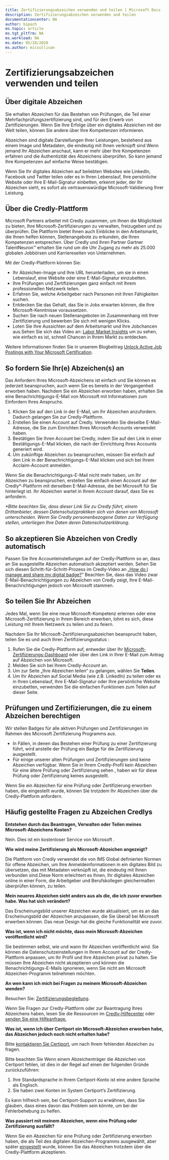 ```yaml
---
title: Zertifizierungsabzeichen verwenden und teilen | Microsoft Docs
description: Zertifizierungsabzeichen verwenden und teilen
documentationcenter: NA 
author: bipach
ms.topic: article
ms.tgt_pltfrm: NA
ms.workload: NA
ms.date: 05/28/2020
ms.author: micsullivan
---
```

# Zertifizierungsabzeichen verwenden und teilen

## Über digitale Abzeichen

Sie erhalten Abzeichen für das Bestehen von Prüfungen, die Teil einer Mehrfachprüfungszertifizierung sind, und für den Erwerb von Zertifizierungen. Wenn Sie Ihre Erfolge über ein digitales Abzeichen mit der Welt teilen, können Sie andere über Ihre Kompetenzen informieren.

Abzeichen sind digitale Darstellungen Ihrer Leistungen, bestehend aus einem Image und Metadaten, die eindeutig mit Ihnen verknüpft sind Wenn jemand Ihr Abzeichen anschaut, kann er mehr über Ihre Kompetenzen erfahren und die Authentizität des Abzeichens überprüfen. So kann jemand Ihre Kompetenzen auf einfache Weise bestätigen.

Wenn Sie Ihr digitales Abzeichen auf beliebten Websites wie LinkedIn, Facebook und Twitter teilen oder es in Ihren Lebenslauf, Ihre persönliche Website oder Ihre E-Mail-Signatur einbetten, erkennt jeder, der Ihr Abzeichen sieht, es sofort als vertrauenswürdige Microsoft-Validierung Ihrer Leistung.

## Über die Credly-Plattform

Microsoft Partners arbeitet mit Credly zusammen, um Ihnen die Möglichkeit zu bieten, Ihre Microsoft-Zertifizierungen zu verwalten, freizugeben und zu überprüfen. Die Plattform bietet Ihnen auch Einblicke in den Arbeitsmarkt, die Ihnen helfen können, Stellenangebote zu erkunden, die Ihren Kompetenzen entsprechen. Über Credly und ihren Partner Gartner TalentNeuron™ erhalten Sie rund um die Uhr Zugang zu mehr als 25.000 globalen Jobbörsen und Karriereseiten von Unternehmen.

Mit der Credly-Plattform können Sie:
- Ihr Abzeichen-Image und Ihre URL herunterladen, um sie in einen Lebenslauf, eine Website oder eine E-Mail-Signatur einzubetten.
- Ihre Prüfungen und Zertifizierungen ganz einfach mit Ihrem professionellen Netzwerk teilen.
- Erfahren Sie, welche Arbeitgeber nach Personen mit Ihren Fähigkeiten suchen.
- Entdecken Sie das Gehalt, das Sie in Jobs erwarten können, die Ihre Microsoft-Kenntnisse voraussetzen.
- Suchen Sie nach neuen Stellenangeboten im Zusammenhang mit Ihrer Zertifizierung und bewerben Sie sich mit wenigen Klicks.
- Loten Sie Ihre Aussichten auf dem Arbeitsmarkt und Ihre Jobchancen aus.Sehen Sie sich das Video an: [Labor Market Insights](https://support.credly.com/hc/en-us/articles/360041974091-Video-What-labor-market-insights-are-available-with-my-badge) um zu sehen, wie einfach es ist, schnell Chancen in Ihrem Markt zu entdecken.

Weitere Informationen finden Sie in unserem Blogbeitrag [Unlock Active Job Postings with Your Microsoft Certification](/learn/certifications/posts/unlock-active-job-postings-with-your-microsoft-certification).

## So fordern Sie Ihr(e) Abzeichen(s) an

Das Anfordern Ihres Microsoft-Abzeichens ist einfach und Sie können es jederzeit beanspruchen, auch wenn Sie es bereits in der Vergangenheit erworben haben. Nachdem Sie ein Abzeichen erworben haben, erhalten Sie eine Benachrichtigungs-E-Mail von Microsoft mit Informationen zum Einfordern Ihres Anspruchs.

1. Klicken Sie auf den Link in der E-Mail, um Ihr Abzeichen anzufordern. Dadurch gelangen Sie zur Credly-Plattform.
2. Erstellen Sie einen Account auf Credly. Verwenden Sie dieselbe E-Mail-Adresse, die Sie zum Einrichten Ihres Microsoft-Accounts verwendet haben.
3. Bestätigen Sie Ihren Account bei Credly, indem Sie auf den Link in einer Bestätigungs-E-Mail klicken, die nach der Einrichtung Ihres Accounts generiert wird.
4. Um zukünftige Abzeichen zu beanspruchen, müssen Sie einfach auf den Link in der Benachrichtigungs-E-Mail klicken und sich bei Ihrem Acclaim-Account anmelden.

Wenn Sie die Benachrichtigungs-E-Mail nicht mehr haben, um Ihr Abzeichen zu beanspruchen, erstellen Sie einfach einen Account auf der Credly*-Plattform mit derselben E-Mail-Adresse, die bei Microsoft für Sie hinterlegt ist. Ihr Abzeichen wartet in Ihrem Account darauf, dass Sie es anfordern.

_*Bitte beachten Sie, dass dieser Link Sie zu Credly führt, einem Drittanbieter, dessen Datenschutzpraktiken sich von denen von Microsoft unterscheiden. Wenn Sie Credly personenbezogene Daten zur Verfügung stellen, unterliegen Ihre Daten deren Datenschutzerklärung_.

## So akzeptieren Sie Abzeichen von Credly automatisch 

Passen Sie Ihre Accounteinstellungen auf der Credly-Plattform so an, dass an Sie ausgestellte Abzeichen automatisch akzeptiert werden. Sehen Sie sich diesen Schritt-für-Schritt-Prozess im Credly-Video an „[How do I manage and share my digital badge?](https://support.credly.com/hc/en-us/articles/360021222231-How-do-I-manage-and-share-my-digital-badge-)” Beachten Sie, dass das Video zwar E-Mail-Benachrichtigungen zu Abzeichen von Credly zeigt, Ihre E-Mail-Benachrichtigungen jedoch von Microsoft stammen.

## So teilen Sie Ihr Abzeichen

Jedes Mal, wenn Sie eine neue Microsoft-Kompetenz erlernen oder eine Microsoft-Zertifizierung in Ihrem Bereich erwerben, lohnt es sich, diese Leistung mit Ihrem Netzwerk zu teilen und zu feiern.

Nachdem Sie Ihr Microsoft-Zertifizierungsabzeichen beansprucht haben, teilen Sie es und auch Ihren Zertifizierungsstatus :

1. Rufen Sie die Credly-Plattform auf, entweder über Ihr [Microsoft-Zertifizierungs-Dashboard](https://aka.ms/certdashboard) oder über den Link in Ihrer E-Mail zum Antrag auf Abzeichen von Microsoft.
2. Melden Sie sich bei Ihrem Credly-Account an.
3. Um zur Seite „Ihre Abzeichen teilen“ zu gelangen, wählen Sie **Teilen**.
4. Um Ihr Abzeichen auf Social Media (wie z.B. LinkedIn) zu teilen oder es in Ihren Lebenslauf, Ihre E-Mail-Signatur oder Ihre persönliche Website einzubetten, verwenden Sie die einfachen Funktionen zum Teilen auf dieser Seite.

## Prüfungen und Zertifizierungen, die zu einem Abzeichen berechtigen

Wir stellen Badges für alle aktiven Prüfungen und Zertifizierungen im Rahmen des Microsoft Zertifizierung Programms aus.  

- In Fällen, in denen das Bestehen einer Prüfung zu einer Zertifizierung führt, wird anstelle der Prüfung ein Badge für die Zertifizierung ausgestellt.
- Für einige unserer alten Prüfungen und Zertifizierungen sind keine Abzeichen verfügbar. Wenn Sie in Ihrem Credly-Profil kein Abzeichen für eine ältere Prüfung oder Zertifizierung sehen , haben wir für diese Prüfung oder Zertifizierung keines ausgestellt.

Wenn Sie ein Abzeichen für eine Prüfung oder Zertifizierung erworben haben, die eingestellt wurde, können Sie trotzdem Ihr Abzeichen über die Credly-Plattform anfordern.

## Häufig gestellte Fragen zu Abzeichen Credlys

**Entstehen durch das Beantragen, Verwalten oder Teilen meines Microsoft-Abzeichens Kosten?**

Nein. Dies ist ein kostenloser Service von Microsoft .

**Wie wird meine Zertifizierung als Microsoft-Abzeichen angezeigt?**

Die Plattform von Credly verwendet die von IMS Global definierten Normen für offene Abzeichen, um Ihre Anmeldeinformationen in ein digitales Bild zu übersetzen, das mit Metadaten verknüpft ist, die eindeutig mit Ihnen verbunden sind.Diese Norm erleichtert es Ihnen, Ihr digitales Abzeichen online in einer Form, die Arbeitgeber und Berufskollegen gleichermaßen überprüfen können, zu teilen.

**Mein neueres Abzeichen sieht anders aus als die, die ich zuvor erworben habe. Was hat sich verändert?**

Das Erscheinungsbild unserer Abzeichen wurde aktualisiert, um es an das Erscheinungsbild der Abzeichen anzupassen, die Sie überall bei Microsoft erwerben können. Das neue Design hat die gleiche Funktionalität wie zuvor.

**Was ist, wenn ich nicht möchte, dass mein Microsoft-Abzeichen veröffentlicht wird?**

Sie bestimmen selbst, wie und wann Ihr Abzeichen veröffentlicht wird. Sie können die Datenschutzeinstellungen in Ihrem Account auf der Credly-Plattform anpassen, um Ihr Profil und Ihre Abzeichen privat zu halten. Sie müssen Ihre Abzeichen nicht akzeptieren und können die Benachrichtigungs-E-Mails ignorieren, wenn Sie nicht am Microsoft Abzeichen-Programm teilnehmen möchten.

**An wen kann ich mich bei Fragen zu meinem Microsoft-Abzeichen wenden?**

Besuchen Sie: [Zertifizierungsbegleitung](/learn/certifications/help).

Wenn Sie Fragen zur Credly-Plattform oder zur Beantragung Ihres Abzeichens haben, lesen Sie die Ressourcen im [Credly-Hilfecenter](https://support.credly.com/hc/en-us) oder [senden Sie eine Hilfeanfrage. ](https://support.credly.com/hc/en-us/requests/new)

**Was ist, wenn ich über Certiport ein Microsoft-Abzeichen erworben habe, das Abzeichen jedoch noch nicht erhalten habe?**

Bitte [kontaktieren Sie Certiport](https://certiport.pearsonvue.com/Support/Support-for-test-candidates/Customer-service), um nach Ihrem fehlenden Abzeichen zu fragen.

Bitte beachten Sie Wenn einem Abzeichenträger die Abzeichen von Certiport fehlen, ist dies in der Regel auf einen der folgenden Gründe zurückzuführen:

1. Ihre Standardsprache in Ihrem Certiport-Konto ist eine andere Sprache als Englisch.
2. Sie haben zwei Konten im System Certiport‘s Zertifizierung.

Es kann hilfreich sein, bei Certiport-Support zu erwähnen, dass Sie glauben, dass eines davon das Problem sein könnte, um bei der Fehlerbehebung zu helfen.

**Was passiert mit meinem Abzeichen, wenn eine Prüfung oder Zertifizierung ausfällt?**

Wenn Sie ein Abzeichen für eine Prüfung oder Zertifizierung erworben haben, die als Teil des digitalen Abzeichen-Programms ausgewählt, aber später [eingestellt](/learn/certifications/retired-certifications) wurde, können Sie das Abzeichen trotzdem über die Credly-Plattform akzeptieren.